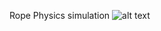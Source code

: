 Rope Physics simulation
![alt text](https://github.com/SuperMatejCZ/RopePhysics/blob/8848eb2/showcase.png?raw=true)
